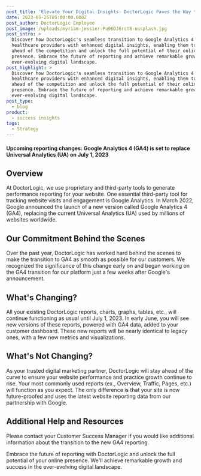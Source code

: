 ```yaml
---
post_title: 'Elevate Your Digital Insights: DoctorLogic Paves the Way to Google Analytics 4'
date: 2023-05-25T05:00:00.000Z
post_author: DoctorLogic Employee
post_image: /uploads/myriam-jessier-Pu96DJ6rct8-unsplash.jpg
post_intro: >
  Discover how DoctorLogic's seamless transition to Google Analytics 4 empowers
  healthcare providers with enhanced digital insights, enabling them to stay
  ahead of the competition and unlock the full potential of their online
  presence. Embrace the future of reporting and achieve remarkable growth in the
  ever-evolving digital landscape.
post_highlight: >
  Discover how DoctorLogic's seamless transition to Google Analytics 4 empowers
  healthcare providers with enhanced digital insights, enabling them to stay
  ahead of the competition and unlock the full potential of their online
  presence. Embrace the future of reporting and achieve remarkable growth in the
  ever-evolving digital landscape.
post_type:
  - blog
product:
  - success insights
tags:
  - Strategy
---
```


#### Upcoming reporting changes: Google Analytics 4 (GA4) is set to replace Universal Analytics (UA) on July 1, 2023&#xA;

## Overview

At DoctorLogic, we use proprietary and third-party tools to generate performance reporting for your website. One essential third-party tool for tracking website visits and engagement is Google Analytics. In March 2022, Google announced the launch of a new version called Google Analytics 4 (GA4), replacing the current Universal Analytics (UA) used by millions of websites worldwide.




## Our Commitment Behind the Scenes

Over the past year, DoctorLogic has worked hard behind the scenes to make the transition to GA4 as smooth as possible for our customers. We recognized the significance of this change early on and began working on the GA4 transition for our platform just a few weeks after Google's announcement.




## What's Changing?

All your existing DoctorLogic reports, charts, graphs, tables, etc., will continue functioning as usual until July 1, 2023. In early June, you will see new versions of these reports, powered with GA4 data, added to your customer dashboard. These new reports will be nearly identical to legacy ones, with a few new metrics and visualizations.




## What's Not Changing?

As your trusted digital marketing partner, DoctorLogic will stay ahead of the curve to ensure your website performance and practice growth continue to rise. Your most commonly used reports (ex., Overview, Traffic, Pages, etc.) will function as you expect. The only difference is that your site is now future-proofed and uses the latest website reporting data from our partnership with Google.




## Additional Help and Resources

Please contact your Customer Success Manager if you would like additional information about the transition to the new GA4 reporting.



Embrace the future of reporting with DoctorLogic and unlock the full potential of your online presence. We'll achieve remarkable growth and success in the ever-evolving digital landscape.

